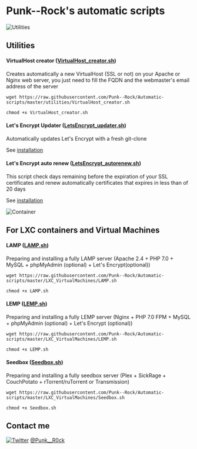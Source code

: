# Punk--Rock's automatic scripts


![Utilities](https://cdn2.iconfinder.com/data/icons/oxygen/48x48/categories/preferences-system.png)

## Utilities

#### VirtualHost creator ([VirtualHost_creator.sh](https://github.com/Punk--Rock/Automatic-scripts/blob/master/utilities/VirtualHost_creator.sh))

Creates automatically a new VirtualHost (SSL or not) on your Apache or Nginx web server, you just need to fill the FQDN and the webmaster's email address of the server

```shell
wget https://raw.githubusercontent.com/Punk--Rock/Automatic-scripts/master/utilities/VirtualHost_creator.sh

chmod +x VirtualHost_creator.sh
```

#### Let's Encrypt Updater ([LetsEncrypt_updater.sh](https://github.com/Punk--Rock/LetsEncrypt-Tools/blob/master/letsencrypt_updater.sh))

Automatically updates Let's Encrypt with a fresh git-clone

See [installation](https://github.com/Punk--Rock/LetsEncrypt-Tools#installation)

#### Let's Encrypt auto renew ([LetsEncrypt_autorenew.sh](https://github.com/Punk--Rock/LetsEncrypt-Tools/blob/master/letsencrypt_autorenew.sh))

This script check days remaining before the expiration of your SSL certificates and renew automatically certificates that expires in less than of 20 days

See [installation](https://github.com/Punk--Rock/LetsEncrypt-Tools#installation-1)

![Container](https://cdn2.iconfinder.com/data/icons/iconslandgps/PNG/48x48/Containers/ContainerRed.png)

## For LXC containers and Virtual Machines

#### LAMP ([LAMP.sh](https://github.com/Punk--Rock/Automatic-scripts/blob/master/LXC_VirtualMachines/LAMP.sh))

Preparing and installing a fully LAMP server (Apache 2.4 + PHP 7.0 + MySQL + phpMyAdmin (optional) + Let's Encrypt(optional))

```shell
wget https://raw.githubusercontent.com/Punk--Rock/Automatic-scripts/master/LXC_VirtualMachines/LAMP.sh

chmod +x LAMP.sh
```

#### LEMP ([LEMP.sh](https://github.com/Punk--Rock/Automatic-scripts/blob/master/LXC_VirtualMachines/LEMP.sh))

Preparing and installing a fully LEMP server (Nginx + PHP 7.0 FPM + MySQL + phpMyAdmin (optional) + Let's Encrypt (optional))

```shell
wget https://raw.githubusercontent.com/Punk--Rock/Automatic-scripts/master/LXC_VirtualMachines/LEMP.sh

chmod +x LEMP.sh
```

#### Seedbox ([Seedbox.sh](https://github.com/Punk--Rock/Automatic-scripts/blob/master/LXC_VirtualMachines/Seedbox.sh))

Preparing and installing a fully seedbox server (Plex + SickRage + CouchPotato + rTorrent/ruTorrent or Transmission)

```shell
wget https://raw.githubusercontent.com/Punk--Rock/Automatic-scripts/master/LXC_VirtualMachines/Seedbox.sh

chmod +x Seedbox.sh
```

## Contact me

[![Twitter](https://cdn1.iconfinder.com/data/icons/logotypes/32/twitter-24.png)](https://twitter.com/Punk__R0ck) [@Punk__R0ck](https://twitter.com/Punk__R0ck)
